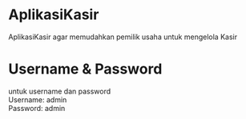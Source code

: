 # AplikasiKasir
AplikasiKasir agar memudahkan pemilik usaha untuk mengelola Kasir
# Username & Password
untuk username dan password<br>
Username: admin<br>
Password: admin
